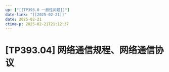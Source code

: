 ```yaml
---
up: ["[[TP393.0 一般性问题]]"]
date-link: "[[2025-02-21]]"
date: 2025-02-21
ctime-p: 2025-02-21T21:12:37
---
```


# [TP393.04] 网络通信规程、网络通信协议
